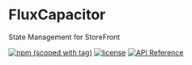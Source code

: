 # FluxCapacitor

State Management for StoreFront

[![npm (scoped with tag)](https://img.shields.io/npm/v/@storefront/flux-capacitor.svg?style=flat-square)](https://www.npmjs.com/package/@storefront/flux-capacitor)
[![license](https://img.shields.io/github/license/mashape/apistatus.svg?style=flat-square)](https://choosealicense.com/licenses/mit/)
[![API Reference](https://img.shields.io/badge/API_reference-latest-blue.svg?style=flat-square)](https://groupby.github.io/flux-capacitor/)



                                                                            
